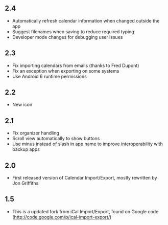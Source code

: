 ## 2.4
  * Automatically refresh calendar information when changed outside the app
  * Suggest filenames when saving to reduce required typing
  * Developer mode changes for debugging user issues

## 2.3
  * Fix importing calendars from emails (thanks to Fred Dupont)
  * Fix an exception when exporting on some systems
  * Use Android 6 runtime permissions

## 2.2
  * New icon

## 2.1
  * Fix organizer handling
  * Scroll view automatically to show buttons
  * Use minus instead of slash in app name to improve interoperability with backup apps

## 2.0
  * First released version of Calendar Import/Export, mostly rewritten by Jon Griffiths

## 1.5
  * This is a updated fork from iCal Import/Export, found on Google code (http://code.google.com/p/ical-import-export/)
